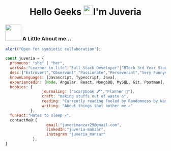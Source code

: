 <h1 align="center">Hello Geeks <img width="30px" src="https://github.com/KKVANONYMOUS/kkvanonymous/blob/master/gifs/Hi.gif">I'm Juveria</h1>
 
 ### <img src="https://media.giphy.com/media/VgCDAzcKvsR6OM0uWg/giphy.gif" width="50"> A Little About me...  

```javascript
alert("Open for symbiotic collaboration");

const juveria = {
  pronouns: "she" | "her",
  worksAs:"Learner in life"|"Full Stack Developer"|"BTech 3rd Year Student at Indraprastha University",
  desc:["Extrovert","Observant","Passionate","Perseverant","Very Funny😂"],
  knownLanguages: [Javascript, Typescript, Java],
  experiencedIn: [Node, Angular, React, MongoDB, MySQL, Git, Postman],
  hobbies: {            
                journaling: ["Scarpbook 🖍","Planner 📝"], 
                craft: "making stuffs out of waste ♻",
                reading: "Currently reading Fooled by Randomness by Nassim Taleb 📖",
                writing: "About things that bother me ✍"
           },
  funFact:"Hates to sleep 💀",         
  contactMe@:{
                  email:"juverimanzar29@gmail.com",
                  linkedIn:"juveria-manzar",
                  instagram:"juveria_manzar"
            },         
}
```

